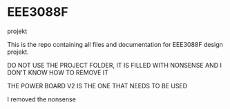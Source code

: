 # EEE3088F
projekt

This is the repo containing all files and documentation for EEE3088F design projekt.


DO NOT USE THE PROJECT FOLDER, IT IS FILLED WITH NONSENSE AND I DON'T KNOW HOW TO REMOVE IT

THE POWER BOARD V2 IS THE ONE THAT NEEDS TO BE USED

I removed the nonsense
